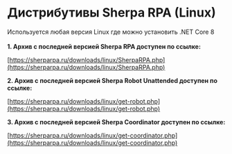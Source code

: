 # Дистрибутивы Sherpa RPA (Linux)

Используется любая версия Linux где можно установить .NET Core 8\
\
**1.  Архив с последней версией Sherpa RPA доступен по ссылке:**

[https://sherparpa.ru/downloads/linux/SherpaRPA.php](https://sherparpa.ru/downloads/linux/SherpaRPA.php)

**2.  Архив с последней версией Sherpa Robot Unattended доступен по ссылке:**

[https://sherparpa.ru/downloads/linux/get-robot.php](https://sherparpa.ru/downloads/linux/get-robot.php)

**3. Архив с последней версией Sherpa Coordinator доступен по ссылке:**

[https://sherparpa.ru/downloads/linux/get-coordinator.php](https://sherparpa.ru/downloads/linux/get-coordinator.php)
